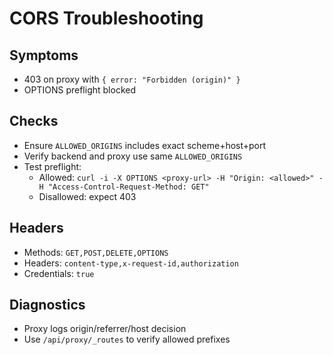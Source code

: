 # CORS Troubleshooting

## Symptoms
- 403 on proxy with `{ error: "Forbidden (origin)" }`
- OPTIONS preflight blocked

## Checks
- Ensure `ALLOWED_ORIGINS` includes exact scheme+host+port
- Verify backend and proxy use same `ALLOWED_ORIGINS`
- Test preflight:
  - Allowed: `curl -i -X OPTIONS <proxy-url> -H "Origin: <allowed>" -H "Access-Control-Request-Method: GET"`
  - Disallowed: expect 403

## Headers
- Methods: `GET,POST,DELETE,OPTIONS`
- Headers: `content-type,x-request-id,authorization`
- Credentials: `true`

## Diagnostics
- Proxy logs origin/referrer/host decision
- Use `/api/proxy/_routes` to verify allowed prefixes
